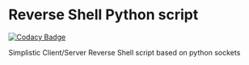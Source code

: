 # Reverse Shell Python script

[![Codacy Badge](https://api.codacy.com/project/badge/Grade/d7fc69a7271747fc97eb8bc2ab04e73d)](https://app.codacy.com/gh/kerusey/ReverseShell?utm_source=github.com&utm_medium=referral&utm_content=kerusey/ReverseShell&utm_campaign=Badge_Grade)

Simplistic Client/Server Reverse Shell script based on python sockets
